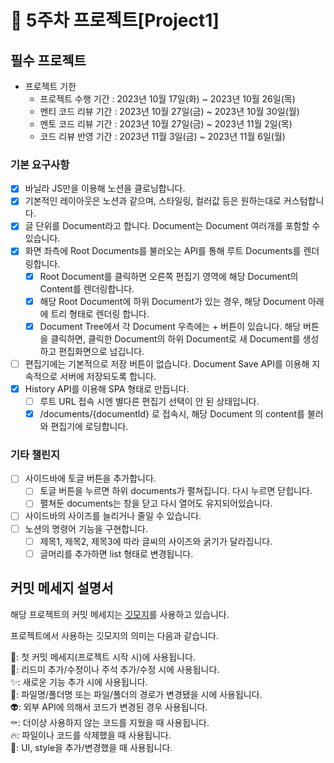 # 📌 5주차 프로젝트[Project1]

## 필수 프로젝트

- 프로젝트 기한
  - 프로젝트 수행 기간 : 2023년 10월 17일(화) ~ 2023년 10월 26일(목)
  - 멘티 코드 리뷰 기간 : 2023년 10월 27일(금) ~ 2023년 10월 30일(월)
  - 멘토 코드 리뷰 기간 : 2023년 10월 27일(금) ~ 2023년 11월 2일(목)
  - 코드 리뷰 반영 기간 : 2023년 11월 3일(금) ~ 2023년 11월 6일(월)

### 기본 요구사항

- [x] 바닐라 JS만을 이용해 노션을 클로닝합니다.
- [x] 기본적인 레이아웃은 노션과 같으며, 스타일링, 컬러값 등은 원하는대로 커스텀합니다.
- [x] 글 단위를 Document라고 합니다. Document는 Document 여러개를 포함할 수 있습니다.
- [x] 화면 좌측에 Root Documents를 불러오는 API를 통해 루트 Documents를 렌더링합니다.
  - [x] Root Document를 클릭하면 오른쪽 편집기 영역에 해당 Document의 Content를 렌더링합니다.
  - [x] 해당 Root Document에 하위 Document가 있는 경우, 해당 Document 아래에 트리 형태로 렌더링 합니다.
  - [x] Document Tree에서 각 Document 우측에는 + 버튼이 있습니다. 해당 버튼을 클릭하면, 클릭한 Document의 하위 Document로 새 Document를 생성하고 편집화면으로 넘깁니다.
- [ ] 편집기에는 기본적으로 저장 버튼이 없습니다. Document Save API를 이용해 지속적으로 서버에 저장되도록 합니다.
- [x] History API를 이용해 SPA 형태로 만듭니다.
  - [ ] 루트 URL 접속 시엔 별다른 편집기 선택이 안 된 상태입니다.
  - [x] /documents/{documentId} 로 접속시, 해당 Document 의 content를 불러와 편집기에 로딩합니다.

### 기타 챌린지

- [ ] 사이드바에 토글 버튼을 추가합니다.
  - [ ] 토글 버튼을 누르면 하위 documents가 펼쳐집니다. 다시 누르면 닫힙니다.
  - [ ] 펼쳐둔 documents는 창을 닫고 다시 열어도 유지되어있습니다.
- [ ] 사이드바의 사이즈를 늘리거나 줄일 수 있습니다.
- [ ] 노션의 명령어 기능을 구현합니다.
  - [ ] 제목1, 제목2, 제목3에 따라 글씨의 사이즈와 굵기가 달라집니다.
  - [ ] 글머리를 추가하면 list 형태로 변경됩니다.

## 커밋 메세지 설명서

해당 프로젝트의 커밋 메세지는 <a href="https://gitmoji.dev/">깃모지</a>를 사용하고 있습니다.

프로젝트에서 사용하는 깃모지의 의미는 다음과 같습니다.

🎉: 첫 커밋 메세지(프로젝트 시작 시)에 사용됩니다. </br>
📝: 리드미 추가/수정이나 주석 추가/수정 시에 사용됩니다. </br>
✨: 새로운 기능 추가 시에 사용됩니다. </br>
🚚: 파일명/폴더명 또는 파일/폴더의 경로가 변경됐을 시에 사용됩니다. </br>
👽: 외부 API에 의해서 코드가 변경된 경우 사용됩니다. </br>
⚰️: 더이상 사용하지 않는 코드를 지웠을 때 사용됩니다. </br>
🔥: 파일이나 코드를 삭제했을 때 사용됩니다. </br>
💄: UI, style을 추가/변경했을 때 사용됩니다. </br>
